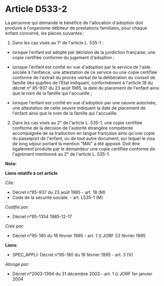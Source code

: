 # Article D533-2

La personne qui demande le bénéfice de l'allocation d'adoption doit produire à l'organisme débiteur de prestations
familiales, pour chaque enfant concerné, les pièces suivantes :

1. Dans les cas visés au 1° de l'article L. 535-1 :

- lorsque l'enfant est adopté par décision de la juridiction française, une copie certifiée conforme du jugement d'adoption ;

- lorsque l'enfant est confié en vue d'adoption par le service de l'aide sociale à l'enfance, une attestation de ce service
ou une copie certifiée conforme de l'extrait du procès-verbal de la délibération du conseil de famille des pupilles de l'Etat
indiquant, conformément à l'article 18 du décret n° 85-937 du 23 août 1985, la date du placement de l'enfant ainsi que le nom
de la famille qui l'accueille ;

- lorsque l'enfant est confié en vue d'adoption par une oeuvre autorisée, une attestation de cette oeuvre indiquant la date
de placement de l'enfant ainsi que le nom de la famille qui l'accueille.

2. Dans les cas visés au 2° de l'article L. 535-1, une copie certifiée conforme de la décision de l'autorité étrangère
compétente accompagnée de sa traduction en langue française ainsi qu'une copie du passeport de l'enfant, ou de tout autre
document, sur lequel le visa de long séjour portant la mention "MAI" a été apposé. Doit être également produite par le
demandeur une copie certifiée conforme de l'agrément mentionné au 2° de l'article L. 535-1.

**Nota:**



**Liens relatifs à cet article**

_Cite_:

  - Décret n°85-937 du 23 août 1985 - art. 18 (M)
  - Code de la sécurité sociale. - art. L535-1 (M)

_Codifié par_:

  - Décret n°85-1354 1985-12-17

_Créé par_:

  - Décret n°95-180 du 16 février 1995 - art. 1 () JORF 23 février 1995

**Liens**:

  - SPEC_APPLI: Décret n°95-180 du 16 février 1995 - art. 3 (V)

_Abrogé par_:

  - Décret n°2003-1394 du 31 décembre 2003 - art. 1 () JORF 1er janvier 2004
